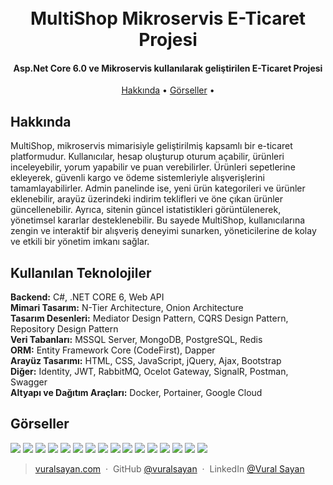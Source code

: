 
<h1 align="center">
  <br>
  MultiShop Mikroservis E-Ticaret Projesi
  <br>
</h1>

<h4 align="center">Asp.Net Core 6.0 ve Mikroservis kullanılarak geliştirilen E-Ticaret Projesi</h4>

<p align="center">
  <a href="#hakkında">Hakkında</a> •
  <a href="#görseller">Görseller</a> •
</p>


## Hakkında
MultiShop, mikroservis mimarisiyle geliştirilmiş kapsamlı bir e-ticaret platformudur. Kullanıcılar, hesap oluşturup oturum açabilir, ürünleri inceleyebilir, yorum yapabilir ve puan verebilirler. Ürünleri sepetlerine ekleyerek, güvenli kargo ve ödeme sistemleriyle alışverişlerini tamamlayabilirler. Admin panelinde ise, yeni ürün kategorileri ve ürünler eklenebilir, arayüz üzerindeki indirim teklifleri ve öne çıkan ürünler güncellenebilir. Ayrıca, sitenin güncel istatistikleri görüntülenerek, yönetimsel kararlar desteklenebilir. Bu sayede MultiShop, kullanıcılarına zengin ve interaktif bir alışveriş deneyimi sunarken, yöneticilerine de kolay ve etkili bir yönetim imkanı sağlar.

<h2>Kullanılan Teknolojiler</h2>
<strong>Backend:</strong> C#, .NET CORE 6, Web API <br>
<strong>Mimari Tasarım:</strong> N-Tier Architecture, Onion Architecture <br>
<strong>Tasarım Desenleri:</strong> Mediator Design Pattern, CQRS Design Pattern, Repository Design Pattern <br>
<strong>Veri Tabanları:</strong> MSSQL Server, MongoDB, PostgreSQL, Redis <br>
<strong>ORM:</strong> Entity Framework Core (CodeFirst), Dapper <br>
<strong>Arayüz Tasarımı:</strong> HTML, CSS, JavaScript, jQuery, Ajax, Bootstrap <br>
<strong>Diğer:</strong> Identity, JWT, RabbitMQ, Ocelot Gateway, SignalR, Postman, Swagger<br>
<strong>Altyapı ve Dağıtım Araçları:</strong> Docker, Portainer, Google Cloud


## Görseller
![](https://raw.githubusercontent.com/vuralsayan/MultiShop/master/Images/1.png)
![](https://raw.githubusercontent.com/vuralsayan/MultiShop/master/Images/2.png)
![](https://raw.githubusercontent.com/vuralsayan/MultiShop/master/Images/3.png)
![](https://raw.githubusercontent.com/vuralsayan/MultiShop/master/Images/4.png)
![](https://raw.githubusercontent.com/vuralsayan/MultiShop/master/Images/5.png)
![](https://raw.githubusercontent.com/vuralsayan/MultiShop/master/Images/6.png)
![](https://raw.githubusercontent.com/vuralsayan/MultiShop/master/Images/7.png)
![](https://raw.githubusercontent.com/vuralsayan/MultiShop/master/Images/8.png)
![](https://raw.githubusercontent.com/vuralsayan/MultiShop/master/Images/9.png)
![](https://raw.githubusercontent.com/vuralsayan/MultiShop/master/Images/10.png)
![](https://raw.githubusercontent.com/vuralsayan/MultiShop/master/Images/11.png)
![](https://raw.githubusercontent.com/vuralsayan/MultiShop/master/Images/12.png)
![](https://raw.githubusercontent.com/vuralsayan/MultiShop/master/Images/13.png)
![](https://raw.githubusercontent.com/vuralsayan/MultiShop/master/Images/14.png)
![](https://raw.githubusercontent.com/vuralsayan/MultiShop/master/Images/15.png)
![](https://raw.githubusercontent.com/vuralsayan/MultiShop/master/Images/16.png)



> [vuralsayan.com](https://www.vuralsayan.com) &nbsp;&middot;&nbsp;
> GitHub [@vuralsayan](https://github.com/vuralsayan) &nbsp;&middot;&nbsp;
> LinkedIn [@Vural Sayan](https://www.linkedin.com/in/vural-sayan-79326a171/)